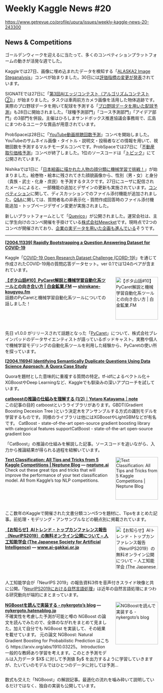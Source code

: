 # Weekly Kaggle News #20
https://www.getrevue.co/profile/upura/issues/weekly-kaggle-news-20-243300
<h3><h2>News &amp; Competitions</h2><p>ゴールデンウィークを迎えるに当たって、多くのコンペティションプラットフォームの動きが活発な週でした。</p><p>Kaggleでは27日、画像に埋め込まれたデータを検知する「<a href="https://www.kaggle.com/c/alaska2-image-steganalysis" target="_blank">ALASKA2 Image Steganalysis</a>」コンペが始まりました。30日には<a href="https://www.kaggle.com/c/alaska2-image-steganalysis/discussion/147182" target="_blank">評価指標の変更が発表</a>されています。</p><p>SIGNATEでは27日に「<a href="https://signate.jp/competitions/256" target="_blank">第3回AIエッジコンテスト（アルゴリズムコンテスト②）</a>」が始まりました。タスクは車両前方カメラ画像を活用した物体追跡です。実際のプロ野球データを用いて配球を予測する「<a href="https://signate.jp/competitions/274" target="_blank">プロ野球データを用いた配球予測</a>」も28日に開始されました。「球種予測部門」「コース予測部門」「アイデア部門」の3部門を併設。主催はひろしまサンドボックス推進協議会事務局で、広島にまつわるユニークな賞品が用意されています。</p><p>ProbSpaceは28日に「<a href="https://prob.space/competitions/youtube-view-count" target="_blank">YouTube動画視聴回数予測</a>」コンペを開始しました。YouTubeのサムネイル画像・タイトル・説明文・投稿者などの情報を用いて、視聴回数を予測するマルチモーダルコンペです。ProbSpaceでは27日に「<a href="https://prob.space/competitions/real_estate_2020" target="_blank">不動産取引価格予測</a>」コンペが終了しました。1位のソースコードは「<a href="https://prob.space/competitions/real_estate_2020/discussions/chun1182-Post3748b67697bb27cb59e8" target="_blank">トピック</a>」にて公開されています。</p><p>Nishikaでは1日に「<a href="https://www.nishika.com/competitions/5/summary" target="_blank">日本絵画に描かれた人物の顔分類に機械学習で挑戦！</a>」が始まりました。絵巻物・絵本に残されてきた顔貌画像から、性別（男・女）と身分（貴族・武士・化身・庶民）を予測するタスクです。27日にユーザに配信されたメールによると、一部機能の追加とデザインの更新も実施されています。<a href="https://www.nishika.com/competitions" target="_blank">コンペティション</a>に関して、ディスカッションでのファイル添付機能が追加されました。<a href="https://www.nishika.com/qa" target="_blank">Q&amp;A</a>に関しては、質問者名の非表示化・質問作成回答時のファイル添付機能追加・トップページデザイン変更が実施されました。</p><p>新しいプラットフォームとして「<a href="https://quevico.com/ja/" target="_blank">Quevico</a>」が公開されました。運営会社は、主に学生向けのコンペ開催を手掛けている<a href="https://mewcket.co.jp/" target="_blank">株式会社Mewcket</a>です。現時点で2つのコンペが開催されており、<a href="https://twitter.com/tasuvin/status/1255059673226473472?s=20" target="_blank">企業の実データを用いた企画も進んでいる</a>そうです。</p></h3>
<hr>
<p>
<strong style='display: block;'><a href="https://arxiv.org/abs/2004.11339?utm_campaign=Weekly%20Kaggle%20News&amp;utm_medium=email&amp;utm_source=Revue%20newsletter">[2004.11339] Rapidly Bootstrapping a Question Answering Dataset for COVID-19</a></strong>

</p>
<p><p>Kaggle「<a href="https://www.kaggle.com/allen-institute-for-ai/CORD-19-research-challenge" target="_blank">COVID-19 Open Research Dataset Challenge (CORD-19)</a>」を通じて作成されたCOVID-19用の質問応答データセット。ver 0.1では124のペアが含まれています。</p></p>
<p>
<img width="140" height="140" alt="【ボタ山話#10】PyCaret解説と機械学習自動化系ツールとの向き合い方 | 白金鉱業.FM" style="float: right; margin-left: 20px; margin-bottom: 20px;" src="https://s3.amazonaws.com/revue/items/images/005/886/885/thumb/logo.jpg?1588032741" />
<strong style='display: block;'><a href="https://shirokane-kougyou.fm/episode/25?utm_campaign=Weekly%20Kaggle%20News&amp;utm_medium=email&amp;utm_source=Revue%20newsletter">【ボタ山話#10】PyCaret解説と機械学習自動化系ツールとの向き合い方 | 白金鉱業.FM</a> &mdash; <a href="https://shirokane-kougyou.fm/episode/25">shirokane-kougyou.fm</a></strong>
話題のPyCaretと機械学習自動化系ツールについての話しました！
</p>
<div style='clear: both;'></div>
<p><p>先日 v1.0.0 がリリースされて話題となった「<a href="https://pycaret.org/" target="_blank">PyCaret</a>」について、株式会社ブレインパッドのデータサイエンティストが語っているポッドキャスト。実務や個人で機械学習モデリングの自動化系ツールを利用した経験から、PyCaretの使い所を探っています。</p></p>
<p>
<strong style='display: block;'><a href="https://arxiv.org/abs/2004.11694?utm_campaign=Weekly%20Kaggle%20News&amp;utm_medium=email&amp;utm_source=Revue%20newsletter">[2004.11694] Identifying Semantically Duplicate Questions Using Data Science Approach: A Quora Case Study</a></strong>

</p>
<p><p>Quoraを題材とした意味的に重複する質問の特定。tf-idfによるベクトル化＋XGBoostやDeep Learningなど、Kaggleでも馴染みの深いアプローチを試しています。</p></p>
<p>
<strong style='display: block;'><a href="https://note.com/y_katayama/n/n30feff33acd9?utm_campaign=Weekly%20Kaggle%20News&amp;utm_medium=email&amp;utm_source=Revue%20newsletter">catboostの推論の仕組みを理解する (1/2)｜Yotaro Katayama｜note</a></strong>
 この記事の目的  catboostというライブラリがあります。GBDT(Gradient  Boosting Decesion Tree )という決定木をアンサンブルする方式の識別モデルを学習するものです。同様のライブラリは他にはXGBoostやLightGBMなどが有名です。     CatBoost - state-of-the-art open-source gradient boosting library with categorical features supportCatBoost - state-of-the-art open-source gradient boo
</p>
<p><p>「CatBoost」の推論の仕組みを解説した記事。ソースコードを追いながら、入力から推論結果が得られる過程を紐解いています。</p></p>
<p>
<img width="140" height="140" alt="Text Classification: All Tips and Tricks from 5 Kaggle Competitions | Neptune Blog" style="float: right; margin-left: 20px; margin-bottom: 20px;" src="https://s3.amazonaws.com/revue/items/images/005/896/479/thumb/Text-Classification-tips-and-tricks-2.png?1588188117" />
<strong style='display: block;'><a href="https://neptune.ai/blog/text-classification-tips-and-tricks-kaggle-competitions?utm_campaign=Weekly%20Kaggle%20News&amp;utm_medium=email&amp;utm_source=Revue%20newsletter">Text Classification: All Tips and Tricks from 5 Kaggle Competitions | Neptune Blog</a> &mdash; <a href="https://neptune.ai/blog/text-classification-tips-and-tricks-kaggle-competitions">neptune.ai</a></strong>
Check out these great tips and tricks that will improve the performance of your text classification model. All from Kaggle’s top NLP competitions.
</p>
<div style='clear: both;'></div>
<p><p>ここ数年のKaggleで開催された文書分類コンペ5つを題材に、Tipsをまとめた記事。前処理・モデリング・アンサンブルなどの観点別に掲載されています。</p></p>
<p>
<img width="140" height="140" alt="【お知らせ】AIトレンド・トップカンファレンス報告（NeurIPS2019）の無料オンライン公開について – 人工知能学会 (The Japanese Society for Artificial Intelligence)" style="float: right; margin-left: 20px; margin-bottom: 20px;" src="https://s3.amazonaws.com/revue/items/images/005/901/219/thumb/jsai_logo_base_outlined_fix-1.png?1588265586" />
<strong style='display: block;'><a href="https://www.ai-gakkai.or.jp/no78_jsai_seminar_online/?utm_campaign=Weekly%20Kaggle%20News&amp;utm_medium=email&amp;utm_source=Revue%20newsletter">【お知らせ】AIトレンド・トップカンファレンス報告（NeurIPS2019）の無料オンライン公開について – 人工知能学会 (The Japanese Society for Artificial Intelligence)</a> &mdash; <a href="https://www.ai-gakkai.or.jp/no78_jsai_seminar_online/">www.ai-gakkai.or.jp</a></strong>

</p>
<div style='clear: both;'></div>
<p><p>人工知能学会が「NeurIPS 2019」の報告資料3件を音声付きスライド映像と共に公開。「<a href="https://www.slideshare.net/secret/eOf13JfmWCDILM" target="_blank">NeurIPS2019における自然言語処理</a>」は近年の自然言語処理にまつわる研究動向が端的にまとまっています。</p></p>
<p>
<img width="140" height="140" alt="NGBoostを読んで実装する - nykergoto’s blog" style="float: right; margin-left: 20px; margin-bottom: 20px;" src="https://s3.amazonaws.com/revue/items/images/005/901/365/thumb/20200501014022.png?1588268111" />
<strong style='display: block;'><a href="https://nykergoto.hatenablog.jp/entry/2020/05/01/NGBoost%E3%82%92%E8%AA%AD%E3%82%93%E3%81%A7%E5%AE%9F%E8%A3%85%E3%81%99%E3%82%8B?utm_campaign=Weekly%20Kaggle%20News&amp;utm_medium=email&amp;utm_source=Revue%20newsletter">NGBoostを読んで実装する - nykergoto’s blog</a> &mdash; <a href="https://nykergoto.hatenablog.jp/entry/2020/05/01/NGBoost%E3%82%92%E8%AA%AD%E3%82%93%E3%81%A7%E5%AE%9F%E8%A3%85%E3%81%99%E3%82%8B">nykergoto.hatenablog.jp</a></strong>
不確実性を考慮した予測が可能と噂の NGBoost の論文を読んでみたので、全体のながれをまとめて見ました。加えて自分でも NGBoost を実装して、その結果を載せています。 元の論文 NGBoost: Natural Gradient Boosting for Probabilistic Prediction はこちら https://arxiv.org/abs/1910.03225。 Introduction 一般的な教師あり学習を考えます。このとき予測モデルは入力データ $X$ に対して予測値 $y$ を出力するように学習していきますが、たいていのモデルではひとつのデータに対しては予測…
</p>
<div style='clear: both;'></div>
<p><p>数式も交えた「NGBoost」の解説記事。最適化の流れを噛み砕いて説明しているだけではなく、独自の実装も公開しています。</p></p>
